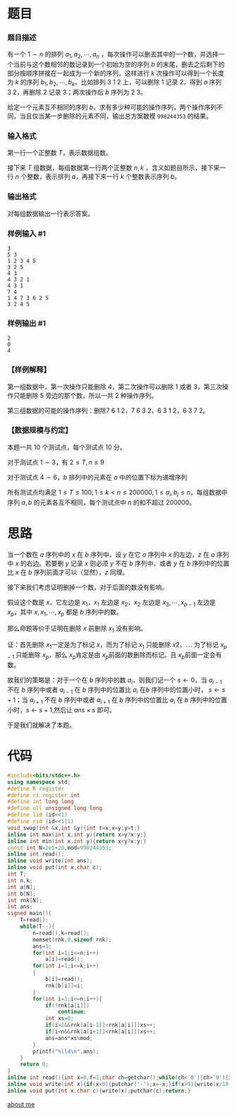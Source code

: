 # 题目
### 题目描述

有一个 $1\sim n$ 的排列 $a_1,a_2,\cdots,a_n$ ，每次操作可以删去其中的一个数，并选择一个当前与这个数相邻的数记录到一个初始为空的序列 $b$ 的末尾，删去之后剩下的部分按顺序拼接在一起成为一个新的序列，这样进行 $k$ 次操作可以得到一个长度为 $k$ 的序列 $b_1,b_2, \cdots, b_k$。比如排列 $3~1~2$ 上，可以删除 $1$ 记录 $2$，得到 $a$ 序列 $3~2$，再删除 $2$ 记录 $3$；两次操作后 $b$ 序列为 $2~3$。

给定一个元素互不相同的序列 $b$，求有多少种可能的操作序列，两个操作序列不同，当且仅当某一步删除的元素不同，输出总方案数模 `998244353` 的结果。

### 输入格式

第一行一个正整数 $T$，表示数据组数。

接下来 $T$ 组数据，每组数据第一行两个正整数 $n,k$ ，含义如题目所示，接下来一行 $n$ 个整数，表示排列 $a$，再接下来一行 $k$ 个整数表示序列 $b$。

### 输出格式

对每组数据输出一行表示答案。

### 样例输入 #1

```
3
5 3
1 2 3 4 5
3 2 5
4 3
4 3 2 1
4 3 1
7 4
1 4 7 3 6 2 5
3 2 4 5
```

### 样例输出 #1

```
2
0
4
```


### 【样例解释】

第一组数据中，第一次操作只能删除 $4$，第二次操作可以删除 $1$ 或者 $3$，第三次操作只能删除 $5$ 旁边的那个数，所以一共 $2$ 种操作序列。

第三组数据的可能的操作序列：删除$7~6~1~2，7~6~3~2，6~3~1~2，6~3~7~2$。

### 【数据规模与约定】
本题一共 $10$ 个测试点，每个测试点 $10$ 分。

对于测试点 $1\sim 3$，有 $2 ≤ T,n ≤ 9$

对于测试点 $4\sim 6$，$b$ 排列中的元素在 $a$ 中的位置下标为递增序列

所有测试点均满足 $1 ≤ T ≤ 100 ; 1 ≤ k < n ≤ 200000 ; 1 ≤ a_i, b_j ≤ n$，每组数据中序列 $a,b$ 的元素各互不相同，每个测试点中 $n$ 的和不超过 $200000$。

# 思路

当一个数在 $a$ 序列中的 $x$ 在 $b$ 序列中，设 $y$ 在它 $a$ 序列中 $x$ 的左边，$z$ 在 $a$ 序列中 $x$ 的右边。若要删 $y$ 记录 $x$ 则必须 $y$ 不在 $b$ 序列中，或者 $y$ 在 $b$ 序列中的位置比 $x$ 在 $b$ 序列前面才可以（显然），$z$ 同理。

接下来我们考虑证明删掉一个数，对于后面的数没有影响。

假设这个数是 $x$，它左边是 $x_1$，$x_1$ 左边是 $x_2$，$x_2$ 左边是 $x_3,\cdots,x_{p-1}$ 左边是 $x_p$，其中 $x,x_1,\cdots,x_p$ 都是 $b$ 序列中的数。

那么命题等价于证明在删除 $x$ 前删除 $x_1$ 没有影响。

证：首先删除 $x_1​$ 一定是为了标记 $x​$，而为了标记 $x_1​$ 只能删除 $x2​$，$\cdots​$ 为了标记 $x_{p-1}​$ 只能删除 $x_p​$，那么 $x_p​$肯定是由 $x_p​$ 前面的数删除而标记。且 $x_p​$ 前面一定会有数。

故我们的策略是：对于一个在 $b$ 序列中的数 $a_i$，则我们记一个 $s\gets 0$，当 $a_{i-1}$ 不在 $b$ 序列中或者 $a_{i-1}$ 在 $b$ 序列中的位置比 $a_i$ 在$b$ 序列中的位置小时， $s\gets s+1$；当 $a_{i+1}$ 不在 $b$ 序列中或者 $a_{i+1}$ 在 $b$ 序列中的位置比 $a_i$ 在 $b$ 序列中的位置小时，$s\gets s+1$,然后让 $ans\times s$ 即可。

于是我们就解决了本题。

# 代码

```cpp
#include<bits/stdc++.h>
using namespace std;
#define R register
#define ri register int
#define int long long
#define ull unsigned long long
#define lid (id<<1)
#define rid (id<<1|1)
void swap(int &x,int &y){int t=x;x=y;y=t;}
inline int max(int x,int y){return x>y?x:y;}
inline int min(int x,int y){return x<y?x:y;}
const int N=2e5+20,mod=998244353;
inline int read();
inline void write(int ans);
inline void put(int x,char c);
int T;
int n,k;
int a[N];
int b[N];
int rnk[N];
int ans;
signed main(){
	T=read();
	while(T--){
		n=read(),k=read();
		memset(rnk,0,sizeof rnk);
		ans=1;
		for(int i=1;i<=n;i++)
			a[i]=read();
		for(int i=1;i<=k;i++)
		{
			b[i]=read();
			rnk[b[i]]=i;
		}
		for(int i=1;i<=n;i++){
			if(!rnk[a[i]])
				continue;
			int xs=0;
			if(i>1&&rnk[a[i-1]]<rnk[a[i]])xs++;
			if(i<n&&rnk[a[i+1]]<rnk[a[i]])xs++;
			ans=ans*xs%mod;
		}
		printf("%lld\n",ans);
	}
	return 0;
}
inline int read(){int x=0,f=1;char ch=getchar();while(ch<'0'||ch>'9'){if(ch=='-')f=-1;ch=getchar();}while(ch>='0'&&ch<='9'){x=(x<<1)+(x<<3)+(ch^48);ch=getchar();}return x*f;}
inline void write(int x){if(x<0){putchar('-');x=-x;}if(x>9){write(x/10);}putchar(x % 10+'0');return;}
inline void put(int x,char c){write(x);putchar(c);return;}
```

[about me](https://www.github.com/yyf525)